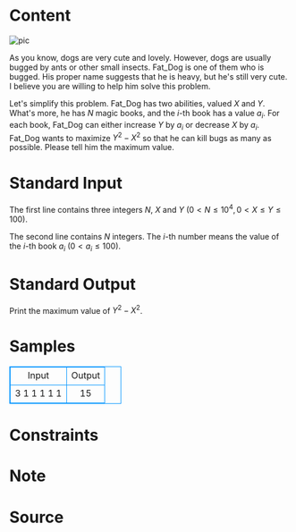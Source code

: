 
# Content

![pic](/source/lutece/help-fat-dog-kill-bugs/img/aHR0cHM6Ly9pLmxvbGkubmV0LzIwMTkvMTEvMTcvSmRGTnptU3FlM3RBZm9QLmpwZw==.jpg)

As you know, dogs are very cute and lovely. However, dogs are usually bugged by ants or other small insects. Fat_Dog is one of them who is bugged. His proper name suggests that he is heavy, but he's still very cute. I believe you are willing to help him solve this problem.

Let's simplify this problem. Fat_Dog has two abilities, valued $X$ and $Y$. What's more, he has $N$ magic books, and the $i$-th book has a value $a_i$. For each book, Fat_Dog can either increase $Y$ by $a_i$ or decrease $X$ by $a_i$. Fat_Dog wants to maximize $Y^2 - X^2$ so that he can kill bugs as many as possible. Please tell him the maximum value.

# Standard Input

The first line contains three integers $N$, $X$ and $Y$ ($0 < N \leq 10^4, 0 < X \leq  Y \leq 100$).

The second line contains $N$ integers. The $i$-th number means the value of the $i$-th book $a_i$ ($0 < a_i \leq 100$).

# Standard Output

Print the maximum value of $Y^2 - X^2$.

# Samples

<style>
        table,table tr th, table tr td { border:1px solid #0094ff; }
        table { width: 200px; min-height: 25px; line-height: 25px; text-align: center; border-collapse: collapse;}   
    </style>
<table>
	<tr>
		<td>Input</td>
		<td>Output</td>
	</tr>
<tr><td>3 1 1
1 1 1</td><td>15</td></tr></table>


# Constraints



# Note



# Source


